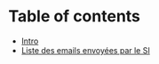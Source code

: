 # Table of contents

* [Intro](README.md)
* [Liste des emails envoyées par le SI](liste-des-emails-envoyees-par-le-si.md)
